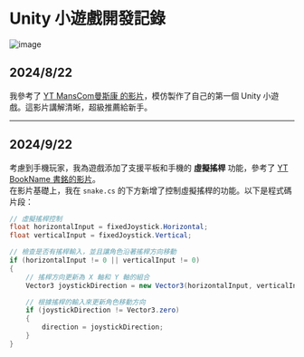 # Unity 小遊戲開發記錄

![image](https://github.com/user-attachments/assets/e5ac6c00-cbc7-430e-8824-2698958a4fcf)


## 2024/8/22
我參考了 [YT MansCom曼斯康 的影片](https://www.youtube.com/watch?v=KQULD6mnsF0&t=272s)，模仿製作了自己的第一個 Unity 小遊戲。這影片講解清晰，超級推薦給新手。

---

## 2024/9/22
考慮到手機玩家，我為遊戲添加了支援平板和手機的 **虛擬搖桿** 功能，參考了 [YT BookName 書銘的影片](https://www.youtube.com/watch?v=dP1epSArtBA)。  
在影片基礎上，我在 `snake.cs` 的下方新增了控制虛擬搖桿的功能。以下是程式碼片段：

```csharp
// 虛擬搖桿控制
float horizontalInput = fixedJoystick.Horizontal;
float verticalInput = fixedJoystick.Vertical;

// 檢查是否有搖桿輸入，並且讓角色沿著搖桿方向移動
if (horizontalInput != 0 || verticalInput != 0)
{
    // 搖桿方向更新為 X 軸和 Y 軸的組合
    Vector3 joystickDirection = new Vector3(horizontalInput, verticalInput, 0).normalized;

    // 根據搖桿的輸入來更新角色移動方向
    if (joystickDirection != Vector3.zero)
    {
        direction = joystickDirection;
    }
}




